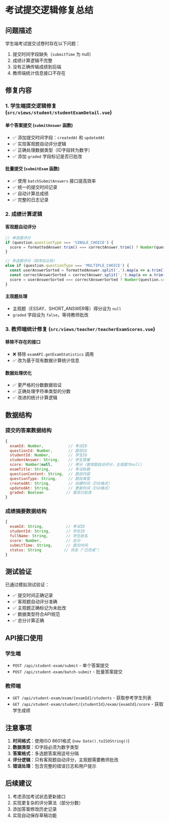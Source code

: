 # 考试提交逻辑修复总结

## 问题描述
学生端考试提交试卷时存在以下问题：
1. 提交时间字段缺失（`submitTime` 为 null）
2. 成绩计算逻辑不完整
3. 没有正确传输成绩到后端
4. 教师端统计信息接口不存在

## 修复内容

### 1. 学生端提交逻辑修复 (`src/views/student/studentExamDetail.vue`)

#### 单个答案提交 (`submitAnswer` 函数)
- ✅ 添加提交时间字段：`createdAt` 和 `updatedAt`
- ✅ 实现客观题自动评分逻辑
- ✅ 正确处理数据类型（ID字段转为数字）
- ✅ 添加 `graded` 字段标记是否已批改

#### 批量提交 (`submitExam` 函数)
- ✅ 使用 `batchSubmitAnswers` 接口提高效率
- ✅ 统一的提交时间记录
- ✅ 自动计算总成绩
- ✅ 完整的日志记录

### 2. 成绩计算逻辑

#### 客观题自动评分
```javascript
// 单选题评分
if (question.questionType === 'SINGLE_CHOICE') {
  score = formattedAnswer.trim() === correctAnswer.trim() ? Number(question.scorePoints || 0) : 0
}

// 多选题评分（排序后比较）
else if (question.questionType === 'MULTIPLE_CHOICE') {
  const userAnswerSorted = formattedAnswer.split(',').map(a => a.trim()).sort().join(',')
  const correctAnswerSorted = correctAnswer.split(',').map(a => a.trim()).sort().join(',')
  score = userAnswerSorted === correctAnswerSorted ? Number(question.scorePoints || 0) : 0
}
```

#### 主观题处理
- 主观题（ESSAY、SHORT_ANSWER等）得分设为 `null`
- `graded` 字段设为 `false`，等待教师批改

### 3. 教师端统计修复 (`src/views/teacher/teacherExamScores.vue`)

#### 移除不存在的接口
- ❌ 移除 `examAPI.getExamStatistics` 调用
- ✅ 改为基于现有数据计算统计信息

#### 数据处理优化
- ✅ 更严格的分数数据验证
- ✅ 正确处理字符串类型的分数
- ✅ 改进的统计计算逻辑

## 数据结构

### 提交的答案数据结构
```javascript
{
  examId: Number,           // 考试ID
  questionId: Number,       // 题目ID  
  studentId: Number,        // 学生ID
  studentAnswer: String,    // 学生答案
  score: Number|null,       // 得分（客观题自动评分，主观题为null）
  examTitle: String,        // 考试标题
  questionContent: String,  // 题目内容
  questionType: String,     // 题目类型
  createdAt: String,        // 创建时间（ISO格式）
  updatedAt: String,        // 更新时间（ISO格式）
  graded: Boolean          // 是否已批改
}
```

### 成绩摘要数据结构
```javascript
{
  examId: String,          // 考试ID
  studentId: String,       // 学生ID
  fullName: String,        // 学生姓名
  score: Number,           // 总分
  submitTime: String,      // 提交时间
  status: String          // 状态（"已完成"）
}
```

## 测试验证

已通过模拟测试验证：
- ✅ 提交时间正确记录
- ✅ 客观题自动评分准确
- ✅ 主观题正确标记为未批改
- ✅ 数据类型符合API规范
- ✅ 总分计算正确

## API接口使用

### 学生端
- `POST /api/student-exam/submit` - 单个答案提交
- `POST /api/student-exam/batch-submit` - 批量答案提交

### 教师端
- `GET /api/student-exam/exam/{examId}/students` - 获取参考学生列表
- `GET /api/student-exam/student/{studentId}/exam/{examId}/score` - 获取学生成绩

## 注意事项

1. **时间格式**：使用ISO 8601格式 (`new Date().toISOString()`)
2. **数据类型**：ID字段必须为数字类型
3. **答案格式**：多选题答案用逗号分隔
4. **评分逻辑**：只有客观题自动评分，主观题需要教师批改
5. **错误处理**：包含完整的错误日志和用户提示

## 后续建议

1. 考虑添加考试状态更新接口
2. 实现更复杂的评分算法（部分分数）
3. 添加答案修改历史记录
4. 实现自动保存草稿功能
